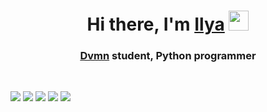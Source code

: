 <h1 align="center">Hi there, I'm <a href="https://t.me/ivve_g">Ilya</a> 
 <img src="https://github.com/blackcater/blackcater/raw/main/images/Hi.gif" height="32"/></h1>
 <h3 align="center"><a href="https://dvmn.org">Dvmn</a> student, Python programmer</h3>
 <br>

![](https://github-profile-summary-cards.vercel.app/api/cards/profile-details?username=IlyaG96&theme=solarized_dark)
![](https://github-profile-summary-cards.vercel.app/api/cards/repos-per-language?username=IlyaG96&theme=solarized_dark)
![](https://github-profile-summary-cards.vercel.app/api/cards/most-commit-language?username=IlyaG96&theme=solarized_dark)
![](https://github-profile-summary-cards.vercel.app/api/cards/stats?username=IlyaG96&theme=solarized_dark)
![](https://github-profile-summary-cards.vercel.app/api/cards/productive-time?username=IlyaG96&theme=solarized_dark)
